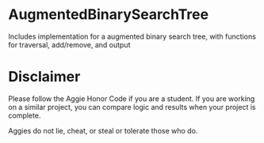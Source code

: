 # AugmentedBinarySearchTree
Includes implementation for a augmented binary search tree, with functions for traversal, add/remove, and output

# Disclaimer
Please follow the Aggie Honor Code if you are a student. If you are working on a similar project, you can compare logic and results when your project is complete.

Aggies do not lie, cheat, or steal or tolerate those who do.
